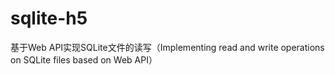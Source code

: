 # sqlite-h5
基于Web API实现SQLite文件的读写（Implementing read and write operations on SQLite files based on Web API）
